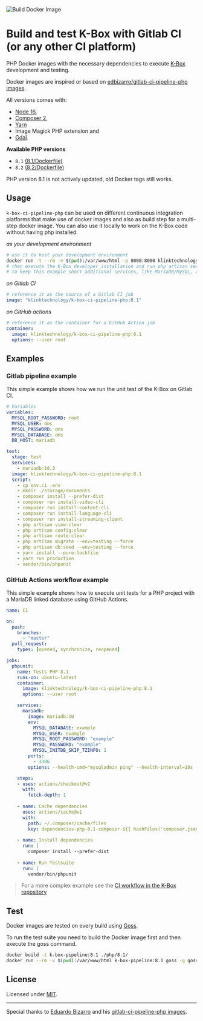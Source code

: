 ![Build Docker Image](https://github.com/k-box/k-box-ci-pipeline-php/workflows/Build%20Docker%20Image/badge.svg)

# Build and test K-Box with Gitlab CI (or any other CI platform)

PHP Docker images with the necessary dependencies to execute [K-Box](https://github.com/k-box/k-box) development and testing.

Docker images are inspired or based on [edbizarro/gitlab-ci-pipeline-php images](https://github.com/edbizarro/gitlab-ci-pipeline-php).

All versions comes with:

- [Node 16](https://nodejs.org/en/), 
- [Composer 2](https://getcomposer.org/),
- [Yarn](https://yarnpkg.com)
- Image Magick PHP extension and
- [Gdal](https://gdal.org/).

**Available PHP versions**

- `8.1` [(8.1/Dockerfile)](https://github.com/k-box/k-box-ci-pipeline-php/blob/master/php/8.1/Dockerfile)
- `8.2` [(8.2/Dockerfile)](https://github.com/k-box/k-box-ci-pipeline-php/blob/master/php/8.2/Dockerfile)

PHP version 8.1 is not actively updated, old Docker tags still works.

## Usage

`k-box-ci-pipeline-php` can be used on different continuous integration platforms that make use of docker images 
and also as build step for a multi-step docker image. You can also use it locally to work on the K-Box code
without having php installed.

_as your development environment_

```bash
# use it to host your development environment
docker run -t --rm -v $(pwd):/var/www/html -p 8000:8000 klinktechnology/k-box-ci-pipeline-php:8.1 bash
# then execute the K-Box developer installation and run php artisan serve
# to keep this example short additional services, like MariaDB/MySQL, are not linked
```

_on Gitlab CI_

```yaml
# reference it as the source of a Gitlab CI job
image: "klinktechnology/k-box-ci-pipeline-php:8.1"
```

_on GitHub actions_

```yaml
# reference it as the container for a GitHub Action job
container:
  image: klinktechnology/k-box-ci-pipeline-php:8.1
  options: --user root 
```

## Examples

### Gitlab pipeline example

This simple example shows how we run the unit test of the K-Box on Gitlab CI.

```yaml
# Variables
variables:
  MYSQL_ROOT_PASSWORD: root
  MYSQL_USER: dms
  MYSQL_PASSWORD: dms
  MYSQL_DATABASE: dms
  DB_HOST: mariadb

test:
  stage: test
  services:
    - mariadb:10.3
  image: klinktechnology/k-box-ci-pipeline-php:8.1
  script:
    - cp env.ci .env
    - mkdir ./storage/documents
    - composer install --prefer-dist
    - composer run install-video-cli
    - composer run install-content-cli
    - composer run install-language-cli
    - composer run install-streaming-client
    - php artisan view:clear
    - php artisan config:clear
    - php artisan route:clear
    - php artisan migrate --env=testing --force
    - php artisan db:seed --env=testing --force
    - yarn install --pure-lockfile
    - yarn run production
    - vendor/bin/phpunit
```

### GitHub Actions workflow example

This simple example shows how to execute unit tests for a PHP project with 
a MariaDB linked database using GitHub Actions.

```yaml
name: CI

on: 
  push:
    branches: 
      - "master"
  pull_request:
    types: [opened, synchronize, reopened]

jobs:
  phpunit:
    name: Tests PHP 8.1
    runs-on: ubuntu-latest
    container: 
      image: klinktechnology/k-box-ci-pipeline-php:8.1
      options: --user root 

    services:
      mariadb:
        image: mariadb:10
        env:
          MYSQL_DATABASE: example
          MYSQL_USER: example
          MYSQL_ROOT_PASSWORD: "example"
          MYSQL_PASSWORD: "example"
          MYSQL_INITDB_SKIP_TZINFO: 1
        ports:
          - 3306
        options: --health-cmd="mysqladmin ping" --health-interval=10s --health-timeout=5s --health-retries=3

    steps:
    - uses: actions/checkout@v2
      with:
        fetch-depth: 1
    
    - name: Cache dependencies
      uses: actions/cache@v1
      with:
        path: ~/.composer/cache/files
        key: dependencies-php-8.1-composer-${{ hashFiles('composer.json') }}
      
    - name: Install dependencies
      run: |
        composer install --prefer-dist
        
    - name: Run Testsuite
      run: |
        vendor/bin/phpunit
```

> For a more complex example see the 
[CI workflow in the K-Box repository](https://github.com/k-box/k-box/blob/master/.github/workflows/ci.yml)

## Test

Docker images are tested on every build using [Goss](https://github.com/aelsabbahy/goss).

To run the test suite you need to build the Docker image first and then execute the goss
command.

```bash
docker build -t k-box-pipeline:8.1 ./php/8.1/
docker run --rm -v $(pwd):/var/www/html k-box-pipeline:8.1 goss -g goss.yml v
```

## License

Licensed under [MIT](./LICENSE).


--------

Special thanks to [Eduardo Bizarro](https://github.com/edbizarro) and
his [gitlab-ci-pipeline-php images](https://hub.docker.com/r/edbizarro/gitlab-ci-pipeline-php/).

